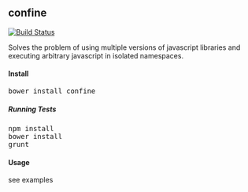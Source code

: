 confine
--

[![Build Status](https://travis-ci.org/nchinan/confine.png)](https://travis-ci.org/nchinan/confine)

Solves the problem of using multiple versions of javascript libraries and executing arbitrary javascript in isolated namespaces.

#### Install

<pre>
bower install confine
</pre>

##### Running Tests

<pre>
npm install
bower install
grunt
</pre>

#### Usage

see examples

</table>
